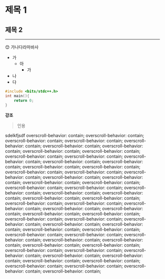 # 제목 1

## 제목 2

---

😊 가나다라마바사

- 가
  - 아
    - 가
- 나
- 다

```cpp
#include <bits/stdc++.h>
int main(){
    return 0;
}
```

**강조**

> 인용

sdelkfjsdf
overscroll-behavior: contain;
overscroll-behavior: contain;
overscroll-behavior: contain;
overscroll-behavior: contain;
overscroll-behavior: contain;
overscroll-behavior: contain;
overscroll-behavior: contain;
overscroll-behavior: contain;
overscroll-behavior: contain;
overscroll-behavior: contain;
overscroll-behavior: contain;
overscroll-behavior: contain;
overscroll-behavior: contain;
overscroll-behavior: contain;
overscroll-behavior: contain;
overscroll-behavior: contain;
overscroll-behavior: contain;
overscroll-behavior: contain;
overscroll-behavior: contain;
overscroll-behavior: contain;
overscroll-behavior: contain;
overscroll-behavior: contain;
overscroll-behavior: contain;
overscroll-behavior: contain;
overscroll-behavior: contain;
overscroll-behavior: contain;
overscroll-behavior: contain;
overscroll-behavior: contain;
overscroll-behavior: contain;
overscroll-behavior: contain;
overscroll-behavior: contain;
overscroll-behavior: contain;
overscroll-behavior: contain;
overscroll-behavior: contain;
overscroll-behavior: contain;
overscroll-behavior: contain;
overscroll-behavior: contain;
overscroll-behavior: contain;
overscroll-behavior: contain;
overscroll-behavior: contain;
overscroll-behavior: contain;
overscroll-behavior: contain;
overscroll-behavior: contain;
overscroll-behavior: contain;
overscroll-behavior: contain;
overscroll-behavior: contain;
overscroll-behavior: contain;
overscroll-behavior: contain;
overscroll-behavior: contain;
overscroll-behavior: contain;
overscroll-behavior: contain;
overscroll-behavior: contain;
overscroll-behavior: contain;
overscroll-behavior: contain;
overscroll-behavior: contain;
overscroll-behavior: contain;
overscroll-behavior: contain;
overscroll-behavior: contain;
overscroll-behavior: contain;
overscroll-behavior: contain;
overscroll-behavior: contain;
overscroll-behavior: contain;
